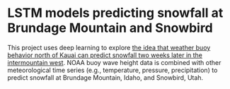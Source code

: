 # LSTM models predicting snowfall at Brundage Mountain and Snowbird

This project uses deep learning to explore [the idea that weather buoy behavior north of Kauai can predict snowfall two weeks later in the intermountain west](https://powderbuoy.com/what-is-a-buoypop-101/). NOAA buoy wave height data is combined with other meteorological time series (e.g., temperature, pressure, precipitation) to predict snowfall at Brundage Mountain, Idaho, and Snowbird, Utah.
